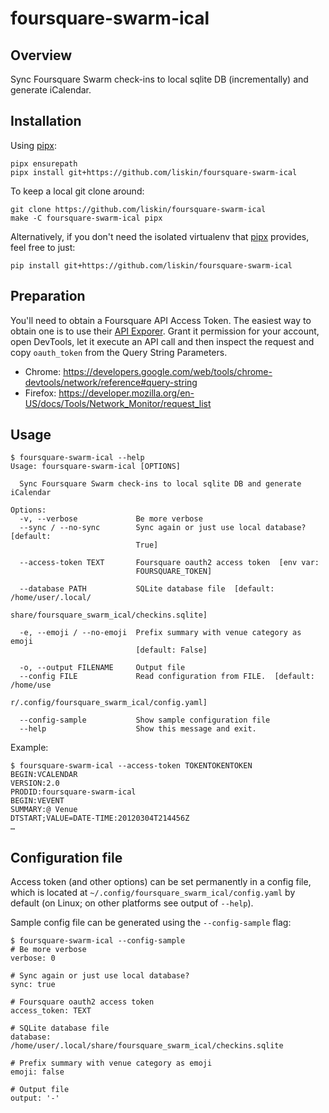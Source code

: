 # foursquare-swarm-ical

## Overview

Sync Foursquare Swarm check-ins to local sqlite DB (incrementally) and generate iCalendar.

## Installation

Using [pipx][]:

```
pipx ensurepath
pipx install git+https://github.com/liskin/foursquare-swarm-ical
```

To keep a local git clone around:

```
git clone https://github.com/liskin/foursquare-swarm-ical
make -C foursquare-swarm-ical pipx
```

Alternatively, if you don't need the isolated virtualenv that [pipx][]
provides, feel free to just:

```
pip install git+https://github.com/liskin/foursquare-swarm-ical
```

[pipx]: https://github.com/pipxproject/pipx

## Preparation

You'll need to obtain a Foursquare API Access Token. The easiest way to obtain
one is to use their [API Exporer](https://foursquare.com/developers/explore/).
Grant it permission for your account, open DevTools, let it execute an API
call and then inspect the request and copy `oauth_token` from the Query String
Parameters.

* Chrome: <https://developers.google.com/web/tools/chrome-devtools/network/reference#query-string>
* Firefox: <https://developer.mozilla.org/en-US/docs/Tools/Network_Monitor/request_list>

## Usage

    $ foursquare-swarm-ical --help
    Usage: foursquare-swarm-ical [OPTIONS]
    
      Sync Foursquare Swarm check-ins to local sqlite DB and generate iCalendar
    
    Options:
      -v, --verbose             Be more verbose
      --sync / --no-sync        Sync again or just use local database?  [default:
                                True]
    
      --access-token TEXT       Foursquare oauth2 access token  [env var:
                                FOURSQUARE_TOKEN]
    
      --database PATH           SQLite database file  [default: /home/user/.local/
                                share/foursquare_swarm_ical/checkins.sqlite]
    
      -e, --emoji / --no-emoji  Prefix summary with venue category as emoji
                                [default: False]
    
      -o, --output FILENAME     Output file
      --config FILE             Read configuration from FILE.  [default: /home/use
                                r/.config/foursquare_swarm_ical/config.yaml]
    
      --config-sample           Show sample configuration file
      --help                    Show this message and exit.



Example:

```
$ foursquare-swarm-ical --access-token TOKENTOKENTOKEN
BEGIN:VCALENDAR
VERSION:2.0
PRODID:foursquare-swarm-ical
BEGIN:VEVENT
SUMMARY:@ Venue
DTSTART;VALUE=DATE-TIME:20120304T214456Z
…
```

## Configuration file

Access token (and other options) can be set permanently in a config file,
which is located at `~/.config/foursquare_swarm_ical/config.yaml` by default
(on Linux; on other platforms see output of `--help`).

Sample config file can be generated using the `--config-sample` flag:

    $ foursquare-swarm-ical --config-sample
    # Be more verbose
    verbose: 0
    
    # Sync again or just use local database?
    sync: true
    
    # Foursquare oauth2 access token
    access_token: TEXT
    
    # SQLite database file
    database: /home/user/.local/share/foursquare_swarm_ical/checkins.sqlite
    
    # Prefix summary with venue category as emoji
    emoji: false
    
    # Output file
    output: '-'
